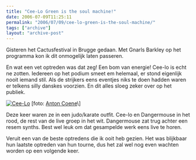 ```yaml
---
title: "Cee-Lo Green is the soul machine!"
date: 2006-07-09T11:25:11
permalink: "2006/07/09/cee-lo-green-is-the-soul-machine/"
tags: ["archive"]
layout: "archive-post"
---
```

Gisteren het Cactusfestival in Brugge gedaan. Met Gnarls Barkley op het programma kon ik dit onmogelijk laten passeren.

En wat een vet optreden was dat zeg! Een bom van energie! Cee-lo is echt ne zotten. Iedereen op het podium smeet em helemaal, er stond eigenlijk nooit iemand stil. Als de strijkers eens eventjes niks te doen hadden waren er telkens silly danskes voorzien. En dit alles sloeg zeker over op het publiek.

[![Cee-Lo](http://www.antoncoene.be/cactusfestival/dag2/7/8.jpg "Cee-Lo")](http://www.antoncoene.be/cactusfestival/dag2/7/index.html "http://www.antoncoene.be/cactusfestival/dag2/7/index.html") \[foto: [Anton Coene](http://www.antoncoene.be/cactusfestival/dag2/7/index.html "http://www.antoncoene.be/cactusfestival/dag2/7/index.html")\]

Deze keer waren ze in een judo/karate outfit. Cee-lo en Dangermouse in het rood, de rest van de live groep in het wit. Dangermouse zat trug achter een resem synths. Best wel leuk om dat gesampelde werk eens live te horen.

Veruit een van de beste optredens die ik ooit heb gezien. Het was blijkbaar hun laatste optreden van hun tourne, dus het zal wel nog even wachten worden op een volgende keer.
